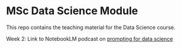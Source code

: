 # MSc Data Science Module

This repo contains the teaching material for the Data Science course.

Week 2:
Link to NotebookLM podcast on [prompting for data science](https://drive.google.com/file/d/19UL1ltm9foJ-ZDehYNnK-88gS2RVL6ek/view?usp=sharing)
